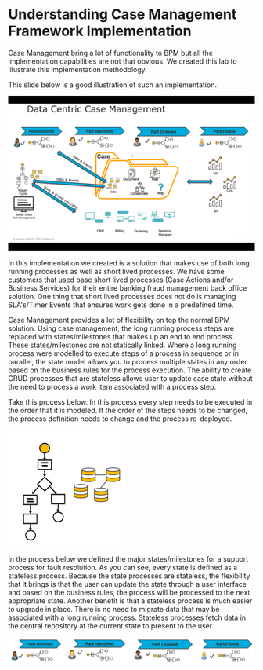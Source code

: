 # Understanding Case Management Framework Implementation
Case Management bring a lot of functionality to BPM but all the implementation capabilities are not that obvious. We created this lab to illustrate this implementation methodology. 

This slide below is a good illustration of such an implementation. 

![build_project](images/buildproject/8.png)

In this implementation we created is a solution that makes use of both long running processes as well as short lived processes. We have some customers that used base short lived processes (Case Actions and/or Business Services) for their entire banking fraud management back office solution. One thing that short lived processes does not do is managing SLA's/Timer Events that ensures work gets done in a predefined time. 

Case Management provides a lot of flexibility on top the normal BPM solution. Using case management, the long running process steps are replaced with states/milestones that makes up an end to end process. These states/milestones are not statically linked. Where a long running process were modelled to execute steps of a process in sequence or in parallel, the state model allows you to process multiple states in any order based on the business rules for the process execution. The ability to create CRUD processes that are stateless allows user to update case state without the need to process a work item associated with a process step. 

Take this process below. In this process every step needs to be executed in the order that it is modeled. If the order of the steps needs to be changed, the process definition needs to change and the process re-deployed. 

![build_project](images/buildproject/9.png)

In the process below we defined the major states/milestones for a support process for fault resolution. As you can see, every state is defined as a stateless process. Because the state processes are stateless, the flexibility that it brings is that the user can update the state through a user interface and based on the business rules, the process will be processed to the next appropriate state. Another benefit is that a stateless process is much easier to upgrade in place. There is no need to migrate data that may be associated with a long running process. Stateless processes fetch data in the central repository at the current state to present to the user. 

![build_project](images/buildproject/10.png)